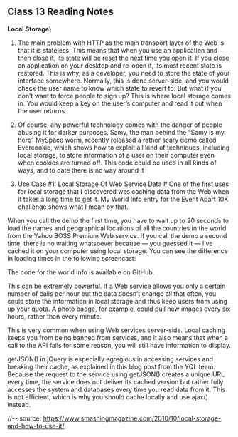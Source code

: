 ## Class 13 Reading Notes

**Local Storage**\

1. The main problem with HTTP as the main transport layer of the Web is that it is stateless. This means that when you use an application and then close it, its state will be reset the next time you open it.
If you close an application on your desktop and re-open it, its most recent state is restored. This is why, as a developer, you need to store the state of your interface somewhere. Normally, this is done server-side,
and you would check the user name to know which state to revert to. But what if you don’t want to force people to sign up?
This is where local storage comes in. You would keep a key on the user’s computer and read it out when the user returns.

2. Of course, any powerful technology comes with the danger of people abusing it for darker purposes. Samy, the man behind the “Samy is my hero” MySpace worm, recently released a rather scary demo called Evercookie, 
which shows how to exploit all kind of techniques, including local storage, to store information of a user on their computer even when cookies are turned off. This code could be used in all kinds of ways, and to date there is no way around it

3. Use Case #1: Local Storage Of Web Service Data #
One of the first uses for local storage that I discovered was caching data from the Web when it takes a long time to get it. My World Info entry for the Event Apart 10K challenge shows what I mean by that.

When you call the demo the first time, you have to wait up to 20 seconds to load the names and geographical locations of all the countries in the world from the Yahoo BOSS Premium Web service. If you call the demo a second time, there is no waiting whatsoever because — you guessed it — I’ve cached it on your computer using local storage.
You can see the difference in loading times in the following screencast:

The code for the world info is available on GitHub.

This can be extremely powerful. If a Web service allows you only a certain number of calls per hour but the data doesn’t change all that often, you could store the information in local storage and thus keep users from using up your quota. A photo badge, for example, could pull new images every six hours, rather than every minute.

This is very common when using Web services server-side. Local caching keeps you from being banned from services, and it also means that when a call to the API fails for some reason, you will still have information to display.

getJSON() in jQuery is especially egregious in accessing services and breaking their cache, as explained in this blog post from the YQL team. Because the request to the service using getJSON() creates a unique URL every time,
the service does not deliver its cached version but rather fully accesses the system and databases every time you read data from it. This is not efficient, which is why you should cache locally and use ajax() instead.

//-- source: https://www.smashingmagazine.com/2010/10/local-storage-and-how-to-use-it/
